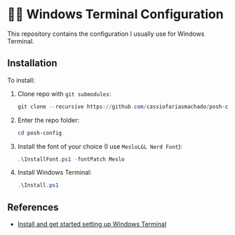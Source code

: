 # 👩‍💻 Windows Terminal Configuration

This repository contains the configuration I usually use for Windows Terminal.

## Installation

To install:

1. Clone repo with `git submodules`:

    ```powershell
    git clone --recursive https://github.com/cassiofariasmachado/posh-config.git
    ```

2. Enter the repo folder:

    ```powershell
    cd posh-config
    ```

3. Install the font of your choice (I use `MesloLGL Nerd Font`):

    ```powershell
    .\InstallFont.ps1 -fontPatch Meslo
    ```

4. Install Windows Terminal:

    ```powershell
    .\Install.ps1
    ```

## References

- [Install and get started setting up Windows Terminal](https://learn.microsoft.com/en-us/windows/terminal/install)